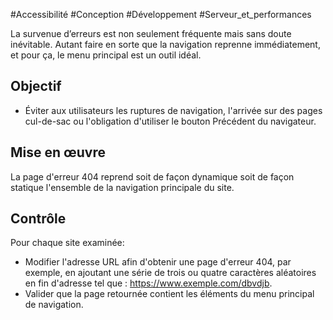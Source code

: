 
#Accessibilité #Conception #Développement #Serveur_et_performances

La survenue d’erreurs est non seulement fréquente mais sans doute inévitable. Autant faire en sorte que la navigation reprenne immédiatement, et pour ça, le menu principal est un outil idéal.


## Objectif

* Éviter aux utilisateurs les ruptures de navigation, l'arrivée sur des pages cul-de-sac ou l'obligation d'utiliser le bouton Précédent du navigateur.

## Mise en œuvre

La page d'erreur 404 reprend soit de façon dynamique soit de façon statique l'ensemble de la navigation principale du site.

## Contrôle

Pour chaque site examinée:

* Modifier l'adresse URL afin d'obtenir une page d'erreur 404, par exemple, en ajoutant une série de trois ou quatre caractères aléatoires en fin d'adresse tel que : https://www.exemple.com/dbvdjb.
* Valider que la page retournée contient les éléments du menu principal de navigation.


